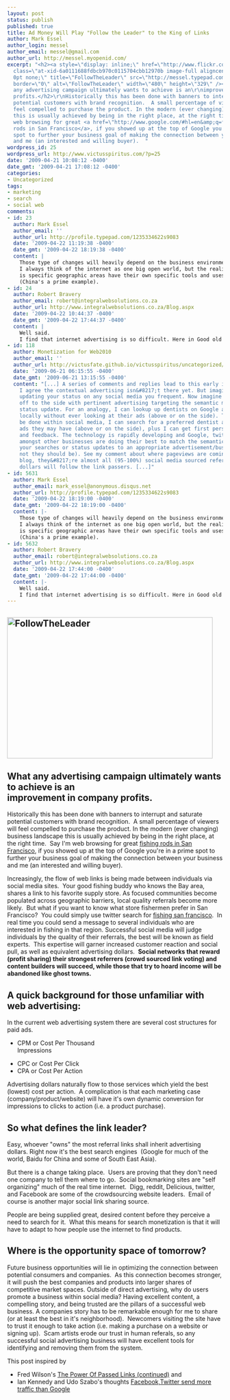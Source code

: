 ```yaml
---
layout: post
status: publish
published: true
title: Ad Money Will Play "Follow the Leader" to the King of Links
author: Mark Essel
author_login: messel
author_email: messel@gmail.com
author_url: http://messel.myopenid.com/
excerpt: "<h2><a style=\"display: inline;\" href=\"http://www.flickr.com/photos/kacey/\"><img
  class=\"at-xid-6a0111688fdbcb970c0115704cbb12970b image-full aligncenter\" style=\"border:
  0pt none;\" title=\"FollowTheLeader\" src=\"http://messel.typepad.com/.a/6a0111688fdbcb970c0115704cbb12970b-800wi\"
  border=\"0\" alt=\"FollowTheLeader\" width=\"480\" height=\"329\" /></a></h2>\r\n<h2>What
  any advertising campaign ultimately wants to achieve is an\r\nimprovement in company
  profits.</h2>\r\nHistorically this has been done with banners to interrupt and saturate
  potential customers with brand recognition.  A small percentage of viewers will
  feel compelled to purchase the product. In the modern (ever changing) business landscape
  this is usually achieved by being in the right place, at the right time.  Say I'm
  web browsing for great <a href=\"http://www.google.com/#hl=en&amp;q=fishing+rods+san+francisco&amp;btnG=Google+Search&amp;aq=f&amp;oq=fishing+rods+san+francisco&amp;fp=RgodfiivdiU\">fishing
  rods in San Francisco</a>, if you showed up at the top of Google you're in a prime
  spot to further your business goal of making the connection between your business
  and me (an interested and willing buyer).  "
wordpress_id: 25
wordpress_url: http://www.victusspiritus.com/?p=25
date: '2009-04-21 10:08:12 -0400'
date_gmt: '2009-04-21 17:08:12 -0400'
categories:
- Uncategorized
tags:
- marketing
- search
- social web
comments:
- id: 23
  author: Mark Essel
  author_email: ''
  author_url: http://profile.typepad.com/1235334622s9083
  date: '2009-04-22 11:19:38 -0400'
  date_gmt: '2009-04-22 18:19:38 -0400'
  content: |
    Those type of changes will heavily depend on the business environment,
    I always think of the internet as one big open world, but the reality
    is specific geographic areas have their own specific tools and uses
    (China's a prime example).
- id: 24
  author: Robert Bravery
  author_email: robert@integralwebsolutions.co.za
  author_url: http://www.integralwebsolutions.co.za/Blog.aspx
  date: '2009-04-22 10:44:37 -0400'
  date_gmt: '2009-04-22 17:44:37 -0400'
  content: |
    Well said.
    I find that internet advertising is so difficult. Here in Good old South Africa, we have not caught up with the rest of the world yet. People and companies are still sceptical.
- id: 118
  author: Monetization for Web2010
  author_email: ''
  author_url: http://victusfate.github.io/victusspiritus/uncategorized/2009/06/21/monetization-for-web2010/
  date: '2009-06-21 06:15:55 -0400'
  date_gmt: '2009-06-21 13:15:55 -0400'
  content: "[...] A series of comments and replies lead to this early idea of mine:
    I agree the contextual advertising isn&#8217;t there yet. But imagine if you will,
    updating your status on any social media you frequent. Now imagine a small box
    off to the side with pertinent advertising targeting the semantic meaning of your
    status update. For an analogy, I can lookup up dentists on Google and find one
    locally without ever looking at their ads (above or on the side). The same can
    be done within social media, I can search for a preferred dentist and ignore any
    ads they may have (above or on the side), plus I can get first person descriptions
    and feedback. The technology is rapidly developing and Google, twitter, facebook
    amongst other businesses are doing their best to match the semantic meaning of
    your searches or status updates to an appropriate advertisement/business (if they&#8217;re
    not they should be). See my comment about where pageviews are coming from to my
    blog, they&#8217;re almost all (95-100%) social media sourced referrers. Advertising
    dollars will follow the link passers. [...]"
- id: 5631
  author: Mark Essel
  author_email: mark_essel@anonymous.disqus.net
  author_url: http://profile.typepad.com/1235334622s9083
  date: '2009-04-22 18:19:00 -0400'
  date_gmt: '2009-04-22 18:19:00 -0400'
  content: |-
    Those type of changes will heavily depend on the business environment,
    I always think of the internet as one big open world, but the reality
    is specific geographic areas have their own specific tools and uses
    (China's a prime example).
- id: 5632
  author: Robert Bravery
  author_email: robert@integralwebsolutions.co.za
  author_url: http://www.integralwebsolutions.co.za/Blog.aspx
  date: '2009-04-22 17:44:00 -0400'
  date_gmt: '2009-04-22 17:44:00 -0400'
  content: |-
    Well said.
    I find that internet advertising is so difficult. Here in Good old South Africa, we have not caught up with the rest of the world yet. People and companies are still sceptical.
---
```

<h2><a style="display: inline;" href="http://www.flickr.com/photos/kacey/"><img class="at-xid-6a0111688fdbcb970c0115704cbb12970b image-full aligncenter" style="border: 0pt none;" title="FollowTheLeader" src="http://messel.typepad.com/.a/6a0111688fdbcb970c0115704cbb12970b-800wi" border="0" alt="FollowTheLeader" width="480" height="329" /></a></h2>
<h2>What any advertising campaign ultimately wants to achieve is an<br />
improvement in company profits.</h2>
<p>Historically this has been done with banners to interrupt and saturate potential customers with brand recognition.  A small percentage of viewers will feel compelled to purchase the product. In the modern (ever changing) business landscape this is usually achieved by being in the right place, at the right time.  Say I'm web browsing for great <a href="http://www.google.com/#hl=en&amp;q=fishing+rods+san+francisco&amp;btnG=Google+Search&amp;aq=f&amp;oq=fishing+rods+san+francisco&amp;fp=RgodfiivdiU">fishing rods in San Francisco</a>, if you showed up at the top of Google you're in a prime spot to further your business goal of making the connection between your business and me (an interested and willing buyer).  <a id="more"></a><a id="more-25"></a></p>
<p>Increasingly, the flow of web links is being made between individuals via social media sites.  Your good fishing buddy who knows the Bay area, shares a link to his favorite supply store. As focused communities become populated across geographic barriers, local quality referrals become more likely.  But what if you want to know what store fishermen prefer in San Francisco?  You could simply use twitter search for <a href="http://search.twitter.com/search?q=fishing+san+francisco">fishing san francisco</a>.  In real time you could send a message to several individuals who are interested in fishing in that region. Successful social media will judge individuals by the quality of their referrals, the best will be known as field experts.  This expertise will garner increased customer reaction and social pull, as well as equivalent advertising dollars.  <strong>Social networks that reward (profit sharing) their strongest referrers (crowd sourced link voting) and content builders will succeed, while those that try to hoard income will be abandoned like ghost towns. </strong></p>
<h2>A quick background for those unfamiliar with web advertising:</h2>
<p>In the current web advertising system there are several cost structures for paid ads.</p>
<ul>
<li>
<p style="margin-bottom: 0in;">CPM or Cost Per Thousand<br />
Impressions</li>
<li>
<p style="margin-bottom: 0in;">CPC or Cost Per Click</p>
</li>
<li>CPA or Cost Per Action</li>
</ul>
<p>Advertising dollars naturally flow to those services which yield the best (lowest) cost per action.  A complication is that each marketing case (company/product/website) will have it's own dynamic conversion for impressions to clicks to action (i.e. a product purchase).</p>
<h2>So what defines the link leader?</h2>
<p>Easy, whoever "owns" the most referral links shall inherit advertising dollars. Right now it's the best search engines  (Google for much of the world, Baidu for China and some of South East Asia).</p>
<p>But there is a change taking place.  Users are proving that they don't need one company to tell them where to go.  Social bookmarking sites are "self organizing" much of the real time internet.  Digg, reddit, Delicious, twitter, and Facebook are some of the crowdsourcing website leaders.  Email of course is another major social link sharing source.</p>
<p>People are being supplied great, desired content before they perceive a need to search for it.  What this means for search monetization is that it will have to adapt to how people use the internet to find products.</p>
<h2>Where is the opportunity space of tomorrow?</h2>
<p>Future business opportunities will lie in optimizing the connection between potential consumers and companies.  As this connection becomes stronger, it will push the best companies and products into larger shares of competitive market spaces. Outside of direct advertising, why do users promote a business within social media? Having excellent content, a compelling story, and being trusted are the pillars of a successful web business. A companies story has to be remarkable enough for me to share (or at least the best in it's neighborhood).  Newcomers visiting the site have to trust it enough to take action (i.e. making a purchase on a website or signing up).  Scam artists erode our trust in human referals, so any successful social advertising business will have excellent tools for identifying and removing them from the system.</p>
<p>This post inspired by</p>
<ul>
<li>
<p style="margin-bottom: 0in;">Fred Wilson's <a href="http://www.avc.com/a_vc/2009/04/the-power-of-passed-links-continued.html">The Power Of Passed Links (continued)</a> and</p>
</li>
<li>Ian Kennedy and Udo Szabo's thoughts <a href="http://everwas.com/2009/03/facebook-twitter-send-more-traffic-than-google.html">Facebook,Twitter send more traffic than Google</a></li>
</ul>
<p style="margin-bottom: 0in;">
